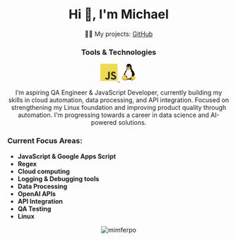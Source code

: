 <h1 align="center">Hi 👋, I'm Michael</h1>

<p align="center">👨‍💻 My projects: <a href="https://github.com/mimferpo?tab=repositories">GitHub</a></p>

<h3 align="center">Tools & Technologies</h3>
<p align="center">
  <a href="https://developer.mozilla.org/en-US/docs/Web/JavaScript" target="_blank" rel="noreferrer">
    <img src="https://raw.githubusercontent.com/devicons/devicon/master/icons/javascript/javascript-original.svg" alt="JavaScript" width="40" height="40"/>
  </a>
  <a href="https://www.linux.org/" target="_blank" rel="noreferrer">
    <img src="https://raw.githubusercontent.com/devicons/devicon/master/icons/linux/linux-original.svg" alt="Linux" width="40" height="40"/>
  </a>
</p>

<p align="center">
  I’m aspiring QA Engineer & JavaScript Developer, currently building my skills in cloud automation, data processing, and API integration. Focused on strengthening my Linux foundation and improving product quality through automation. I'm progressing towards a career in data science and AI-powered solutions.
</p>

### Current Focus Areas:
- **JavaScript & Google Apps Script**
- **Regex**  
- **Cloud computing**
- **Logging & Debugging tools**
- **Data Processing**
- **OpenAI APIs**
- **API Integration**
- **QA Testing**
- **Linux**

<p align="center">
  <img src="https://github-readme-stats.vercel.app/api/top-langs?username=mimferpo&show_icons=true&locale=en&layout=compact" alt="mimferpo" />
</p>
